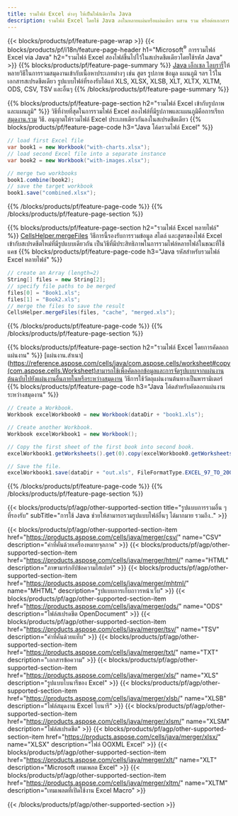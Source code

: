```yaml
---
title: รวมไฟล์ Excel ต่างๆ ให้เป็นไฟล์เดียวใน Java
description: รวมไฟล์ Excel โดยใช้ Java ลงในหลายแผ่นหรือแผ่นเดียว ผสาน รวม หรือต่อเอกสาร Excel เข้ากับ PDF, Images และ HTML ด้วยเช่นกัน
---
```

{{< blocks/products/pf/feature-page-wrap >}}
{{< blocks/products/pf/i18n/feature-page-header h1="Microsoft<sup>&reg;</sup> การรวมไฟล์ Excel via Java" h2="รวมไฟล์ Excel สองไฟล์ขึ้นไปไว้ในสเปรดชีตเดียวโดยใช้รหัส Java" >}}
{{% blocks/products/pf/feature-page-summary %}}
[Java เอ็กเซล ไลบรารี่](/cells/th/java/)ให้หลายวิธีในการรวมสมุดงานเข้ากับเนื้อหาประเภทต่างๆ เช่น สูตร รูปภาพ ข้อมูล แผนภูมิ ฯลฯ ไว้ในเอกสารสเปรดชีตเดียว รูปแบบไฟล์ที่รองรับได้แก่ XLS, XLSX, XLSB, XLT, XLTX, XLTM, ODS, CSV, TSV และอื่นๆ
{{% /blocks/products/pf/feature-page-summary %}}

{{% blocks/products/pf/feature-page-section h2="รวมไฟล์ Excel เข้ากับรูปภาพและแผนภูมิ" %}}
 วิธีที่ง่ายที่สุดในการรวมไฟล์ Excel สองไฟล์ที่มีรูปภาพและแผนภูมิคือการเรียก[สมุดงาน.รวม](https://reference.aspose.com/cells/java/com.aspose.cells/workbook#combine(com.aspose.cells.Workbook)) วิธี. อนุญาตให้รวมไฟล์ Excel ประเภทเดียวกันลงในสเปรดชีตเดียว
{{% blocks/products/pf/feature-page-code h3="Java โค้ดรวมไฟล์ Excel" %}}

```cs
// load first Excel file
var book1 = new Workbook("with-charts.xlsx");
// load second Excel file into a separate instance
var book2 = new Workbook("with-images.xlsx");

// merge two workbooks
book1.combine(book2);
// save the target workbook 
book1.save("combined.xlsx");
```
{{% /blocks/products/pf/feature-page-code %}}
{{% /blocks/products/pf/feature-page-section %}}

{{% blocks/products/pf/feature-page-section h2="รวมไฟล์ Excel หลายไฟล์" %}}
[CellsHelper.mergeFiles](https://reference.aspose.com/cells/java/com.aspose.cells/cellshelper#mergeFiles) วิธีการนี้รองรับการรวมข้อมูล สไตล์ และสูตรของไฟล์ Excel เข้ากับสเปรดชีตใหม่ที่มีรูปแบบเดียวกัน เป็นวิธีที่มีประสิทธิภาพในการรวมไฟล์หลายไฟล์ในขณะที่ใช้แคช
{{% blocks/products/pf/feature-page-code h3="Java รหัสสำหรับรวมไฟล์ Excel หลายไฟล์" %}}

```cs
// create an Array (length=2)
String[] files = new String[2];
// specify file paths to be merged
files[0] = "Book1.xls";
files[1] = "Book2.xls";
// merge the files to save the result
CellsHelper.mergeFiles(files, "cache", "merged.xls");

```
{{% /blocks/products/pf/feature-page-code %}}
{{% /blocks/products/pf/feature-page-section %}}

{{% blocks/products/pf/feature-page-section h2="รวมไฟล์ Excel โดยการคัดลอกแผ่นงาน" %}}
[แผ่นงาน.สำเนา](https://reference.aspose.com/cells/java/com.aspose.cells/worksheet#copy(com.aspose.cells.Worksheet)สามารถใช้เพื่อคัดลอกข้อมูลและการจัดรูปแบบจากแผ่นงานต้นฉบับไปยังแผ่นงานอื่นภายในหรือระหว่างสมุดงาน วิธีการใช้วัตถุแผ่นงานต้นทางเป็นพารามิเตอร์
{{% blocks/products/pf/feature-page-code h3="Java โค้ดสำหรับคัดลอกแผ่นงานระหว่างสมุดงาน" %}}

```cs
// Create a Workbook.
Workbook excelWorkbook0 = new Workbook(dataDir + "book1.xls");

// Create another Workbook.
Workbook excelWorkbook1 = new Workbook();

// Copy the first sheet of the first book into second book.
excelWorkbook1.getWorksheets().get(0).copy(excelWorkbook0.getWorksheets().get(0));

// Save the file.
excelWorkbook1.save(dataDir + "out.xls", FileFormatType.EXCEL_97_TO_2003);
```
{{% /blocks/products/pf/feature-page-code %}}
{{% /blocks/products/pf/feature-page-section %}}

{{< blocks/products/pf/agp/other-supported-section title="รูปแบบการรวมอื่น ๆ ที่รองรับ" subTitle="การใช้ Java ช่วยให้สามารถรวมรูปแบบไฟล์อื่นๆ ได้มากมาย รวมถึง.." >}}

{{< blocks/products/pf/agp/other-supported-section-item href="https://products.aspose.com/cells/java/merger/csv/" name="CSV" description="ค่าที่คั่นด้วยเครื่องหมายจุลภาค" >}}
{{< blocks/products/pf/agp/other-supported-section-item href="https://products.aspose.com/cells/java/merger/html/" name="HTML" description="ภาษามาร์กอัปข้อความไฮเปอร์" >}}
{{< blocks/products/pf/agp/other-supported-section-item href="https://products.aspose.com/cells/java/merger/mhtml/" name="MHTML" description="รูปแบบการเก็บถาวรหน้าเว็บ" >}}
{{< blocks/products/pf/agp/other-supported-section-item href="https://products.aspose.com/cells/java/merger/ods/" name="ODS" description="ไฟล์สเปรดชีต OpenDocument" >}}
{{< blocks/products/pf/agp/other-supported-section-item href="https://products.aspose.com/cells/java/merger/tsv/" name="TSV" description="ค่าที่คั่นด้วยแท็บ" >}}
{{< blocks/products/pf/agp/other-supported-section-item href="https://products.aspose.com/cells/java/merger/txt/" name="TXT" description="เอกสารข้อความ" >}}
{{< blocks/products/pf/agp/other-supported-section-item href="https://products.aspose.com/cells/java/merger/xls/" name="XLS" description="รูปแบบไบนารีของ Excel" >}}
{{< blocks/products/pf/agp/other-supported-section-item href="https://products.aspose.com/cells/java/merger/xlsb/" name="XLSB" description="ไฟล์สมุดงาน Excel ไบนารี" >}}
{{< blocks/products/pf/agp/other-supported-section-item href="https://products.aspose.com/cells/java/merger/xlsm/" name="XLSM" description="ไฟล์สเปรดชีต" >}}
{{< blocks/products/pf/agp/other-supported-section-item href="https://products.aspose.com/cells/java/merger/xlsx/" name="XLSX" description="ไฟล์ OOXML Excel" >}}
{{< blocks/products/pf/agp/other-supported-section-item href="https://products.aspose.com/cells/java/merger/xlt/" name="XLT" description="Microsoft เทมเพลต Excel" >}}
{{< blocks/products/pf/agp/other-supported-section-item href="https://products.aspose.com/cells/java/merger/xltm/" name="XLTM" description="เทมเพลตที่เปิดใช้งาน Excel Macro" >}}

{{< /blocks/products/pf/agp/other-supported-section >}}
